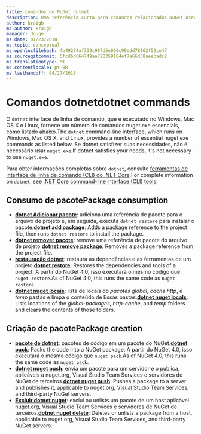 ```yaml
---
title: comandos do NuGet dotnet
description: Uma referência curta para comandos relacionados NuGet usando a interface de linha de comando dotnet.
author: kraigb
ms.author: kraigb
manager: douge
ms.date: 01/23/2018
ms.topic: conceptual
ms.openlocfilehash: fe49274af339c987d5e090c99edd78f62f59ce47
ms.sourcegitcommit: 5fcd6d664749aa720359104ef7a66d38aeecadc2
ms.translationtype: MT
ms.contentlocale: pt-BR
ms.lasthandoff: 04/27/2018
---
```

# <a name="dotnet-commands"></a><span data-ttu-id="86adb-103">Comandos dotnet</span><span class="sxs-lookup"><span data-stu-id="86adb-103">dotnet commands</span></span>

<span data-ttu-id="86adb-104">O `dotnet` interface de linha de comando, que é executado no Windows, Mac OS X e Linux, fornece um número de comandos nuget.exe essenciais, como listado abaixo.</span><span class="sxs-lookup"><span data-stu-id="86adb-104">The `dotnet` command-line interface, which runs on Windows, Mac OS X, and Linux, provides a number of essential nuget.exe commands as listed below.</span></span> <span data-ttu-id="86adb-105">Se dotnet satisfizer suas necessidades, não é necessário usar `nuget.exe`.</span><span class="sxs-lookup"><span data-stu-id="86adb-105">If dotnet satisfies your needs, it's not necessary to use `nuget.exe`.</span></span>

<span data-ttu-id="86adb-106">Para obter informações completas sobre `dotnet`, consulte [ferramentas de interface de linha de comando (CLI) do .NET Core](/dotnet/core/tools/?tabs=netcore2x).</span><span class="sxs-lookup"><span data-stu-id="86adb-106">For complete information on `dotnet`, see [.NET Core command-line interface (CLI) tools](/dotnet/core/tools/?tabs=netcore2x).</span></span>

## <a name="package-consumption"></a><span data-ttu-id="86adb-107">Consumo de pacote</span><span class="sxs-lookup"><span data-stu-id="86adb-107">Package consumption</span></span>

- <span data-ttu-id="86adb-108">[**dotnet Adicionar pacote**](/dotnet/core/tools/dotnet-add-package): adiciona uma referência de pacote para o arquivo de projeto e, em seguida, executa `dotnet restore` para instalar o pacote.</span><span class="sxs-lookup"><span data-stu-id="86adb-108">[**dotnet add package**](/dotnet/core/tools/dotnet-add-package): Adds a package reference to the project file, then runs `dotnet restore` to install the package.</span></span>
- <span data-ttu-id="86adb-109">[**dotnet remover pacote**](/dotnet/core/tools/dotnet-remove-package): remove uma referência de pacote do arquivo de projeto.</span><span class="sxs-lookup"><span data-stu-id="86adb-109">[**dotnet remove package**](/dotnet/core/tools/dotnet-remove-package): Removes a package reference from the project file.</span></span>
- <span data-ttu-id="86adb-110">[**restauração dotnet**](/dotnet/core/tools/dotnet-restore?tabs=netcore2x): restaura as dependências e as ferramentas de um projeto.</span><span class="sxs-lookup"><span data-stu-id="86adb-110">[**dotnet restore**](/dotnet/core/tools/dotnet-restore?tabs=netcore2x): Restores the dependencies and tools of a project.</span></span> <span data-ttu-id="86adb-111">A partir do NuGet 4.0, isso executará o mesmo código que `nuget restore`.</span><span class="sxs-lookup"><span data-stu-id="86adb-111">As of NuGet 4.0, this runs the same code as `nuget restore`.</span></span>
- <span data-ttu-id="86adb-112">[**dotnet nuget locais**](/dotnet/core/tools/dotnet-nuget-locals): lista de locais do *pacotes global*, *cache http*, e *temp* pastas e limpa o conteúdo de Essas pastas.</span><span class="sxs-lookup"><span data-stu-id="86adb-112">[**dotnet nuget locals**](/dotnet/core/tools/dotnet-nuget-locals): Lists locations of the *global-packages*, *http-cache*, and *temp* folders and clears the contents of those folders.</span></span>

## <a name="package-creation"></a><span data-ttu-id="86adb-113">Criação de pacote</span><span class="sxs-lookup"><span data-stu-id="86adb-113">Package creation</span></span>

- <span data-ttu-id="86adb-114">[**pacote de dotnet**](/dotnet/core/tools/dotnet-pack?tabs=netcore2x): pacotes de código em um pacote do NuGet.</span><span class="sxs-lookup"><span data-stu-id="86adb-114">[**dotnet pack**](/dotnet/core/tools/dotnet-pack?tabs=netcore2x): Packs the code into a NuGet package.</span></span> <span data-ttu-id="86adb-115">A partir do NuGet 4.0, isso executará o mesmo código que `nuget pack`.</span><span class="sxs-lookup"><span data-stu-id="86adb-115">As of NuGet 4.0, this runs the same code as `nuget pack`.</span></span>
- <span data-ttu-id="86adb-116">[**dotnet nuget push**](/dotnet/core/tools/dotnet-nuget-push): envia um pacote para um servidor e o publica, aplicáveis a nuget.org, Visual Studio Team Services e servidores de NuGet de terceiros.</span><span class="sxs-lookup"><span data-stu-id="86adb-116">[**dotnet nuget push**](/dotnet/core/tools/dotnet-nuget-push): Pushes a package to a server and publishes it, applicable to nuget.org, Visual Studio Team Services, and third-party NuGet servers.</span></span>
- <span data-ttu-id="86adb-117">[**Excluir dotnet nuget**](/dotnet/core/tools/dotnet-nuget-delete): exclui ou unlists um pacote de um host aplicável nuget.org, Visual Studio Team Services e servidores de NuGet de terceiros.</span><span class="sxs-lookup"><span data-stu-id="86adb-117">[**dotnet nuget delete**](/dotnet/core/tools/dotnet-nuget-delete): Deletes or unlists a package from a host, applicable to nuget.org, Visual Studio Team Services, and third-party NuGet servers.</span></span>
